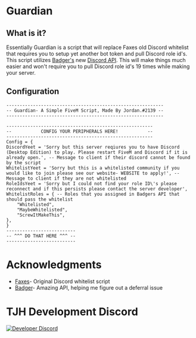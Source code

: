 # Guardian
## What is it? 
Essentially Guardian is a script that will replace Faxes old Discord whitelist that requires you to setup yet another bot token and pull Discord role id's. This script utilizes [Badger's](https://github.com/JaredScar) new [Discord API](https://github.com/JaredScar/Badger_Discord_API). This will make things much easier and won't require you to pull Discord role id's 19 times while making your server.

## Configuration
```
-----------------------------------------------------------
-- Guardian- A Simple FiveM Script, Made By Jordan.#2139 --
-----------------------------------------------------------

-------------------------------------------------------
--           CONFIG YOUR PERIPHERALS HERE!           --
-------------------------------------------------------
Config = {
DiscordYeet = 'Sorry but this server reqiures you to have Discord (Desktop Edition) to play. Please restart FiveM and Discord if it is already open.', -- Message to client if their discord cannot be found by the script
WhitelistYeet = 'Sorry but this is a whitelisted community if you would like to join please see our website- WEBSITE to apply!', -- Message to client if they are not whitelisted
RoleIdsYeet = 'Sorry but I could not find your role ID\'s please reconnect and if this persists please contact the server developer',
WhitelistRoles = { -- Roles that you assigned in Badgers API that should pass the whitelist
    "Whitelisted",
    "MaybeWhitelisted",
    "ScrewItMakeThis",
},
}
--------------------------
-- ^^^ DO THAT HERE ^^^ -- 
--------------------------
```
# Acknowledgments 
- [Faxes](https://github.com/FAXES)- Original Discord whitelist script
- [Badger](https://github.com/JaredScar)- Amazing API, helping me figure out a deferral issue
# TJH Development Discord
[![Developer Discord](https://discordapp.com/api/guilds/696266949348425739/widget.png?style=banner4)](https://discord.com/invite/x7cYjg5)
